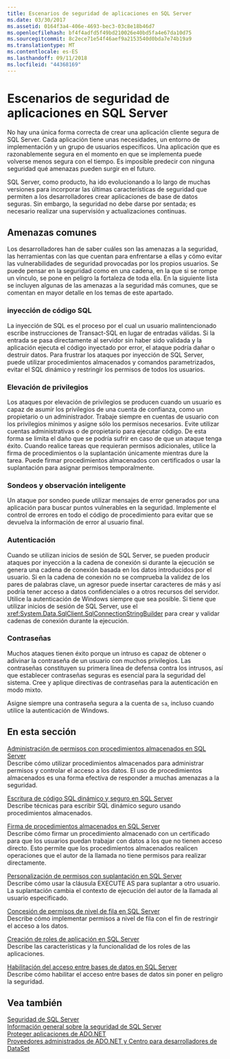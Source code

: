 ```yaml
---
title: Escenarios de seguridad de aplicaciones en SQL Server
ms.date: 03/30/2017
ms.assetid: 0164f3a4-406e-4693-bec3-03c8e18b46d7
ms.openlocfilehash: bf4f4adfd5f49bd210026e40bd5fa4e67da10d75
ms.sourcegitcommit: 8c2ece71e54f46aef9a2153540d0bda7e74b19a9
ms.translationtype: MT
ms.contentlocale: es-ES
ms.lasthandoff: 09/11/2018
ms.locfileid: "44368169"
---
```

# <a name="application-security-scenarios-in-sql-server"></a>Escenarios de seguridad de aplicaciones en SQL Server
No hay una única forma correcta de crear una aplicación cliente segura de SQL Server. Cada aplicación tiene unas necesidades, un entorno de implementación y un grupo de usuarios específicos. Una aplicación que es razonablemente segura en el momento en que se implementa puede volverse menos segura con el tiempo. Es imposible predecir con ninguna seguridad qué amenazas pueden surgir en el futuro.  
  
 SQL Server, como producto, ha ido evolucionando a lo largo de muchas versiones para incorporar las últimas características de seguridad que permiten a los desarrolladores crear aplicaciones de base de datos seguras. Sin embargo, la seguridad no debe darse por sentada; es necesario realizar una supervisión y actualizaciones continuas.  
  
## <a name="common-threats"></a>Amenazas comunes  
 Los desarrolladores han de saber cuáles son las amenazas a la seguridad, las herramientas con las que cuentan para enfrentarse a ellas y cómo evitar las vulnerabilidades de seguridad provocadas por los propios usuarios. Se puede pensar en la seguridad como en una cadena, en la que si se rompe un vínculo, se pone en peligro la fortaleza de toda ella. En la siguiente lista se incluyen algunas de las amenazas a la seguridad más comunes, que se comentan en mayor detalle en los temas de este apartado.  
  
### <a name="sql-injection"></a>inyección de código SQL  
 La inyección de SQL es el proceso por el cual un usuario malintencionado escribe instrucciones de Transact-SQL en lugar de entradas válidas. Si la entrada se pasa directamente al servidor sin haber sido validada y la aplicación ejecuta el código inyectado por error, el ataque podría dañar o destruir datos. Para frustrar los ataques por inyección de SQL Server, puede utilizar procedimientos almacenados y comandos parametrizados, evitar el SQL dinámico y restringir los permisos de todos los usuarios.  
  
### <a name="elevation-of-privilege"></a>Elevación de privilegios  
 Los ataques por elevación de privilegios se producen cuando un usuario es capaz de asumir los privilegios de una cuenta de confianza, como un propietario o un administrador. Trabaje siempre en cuentas de usuario con los privilegios mínimos y asigne sólo los permisos necesarios. Evite utilizar cuentas administrativas o de propietario para ejecutar código. De esta forma se limita el daño que se podría sufrir en caso de que un ataque tenga éxito. Cuando realice tareas que requieran permisos adicionales, utilice la firma de procedimientos o la suplantación únicamente mientras dure la tarea.  Puede firmar procedimientos almacenados con certificados o usar la suplantación para asignar permisos temporalmente.  
  
### <a name="probing-and-intelligent-observation"></a>Sondeos y observación inteligente  
 Un ataque por sondeo puede utilizar mensajes de error generados por una aplicación para buscar puntos vulnerables en la seguridad. Implemente el control de errores en todo el código de procedimiento para evitar que se devuelva la información de error al usuario final.  
  
### <a name="authentication"></a>Autenticación  
 Cuando se utilizan inicios de sesión de SQL Server, se pueden producir ataques por inyección a la cadena de conexión si durante la ejecución se genera una cadena de conexión basada en los datos introducidos por el usuario.  Si en la cadena de conexión no se comprueba la validez de los pares de palabras clave, un agresor puede insertar caracteres de más y así podría tener acceso a datos confidenciales o a otros recursos del servidor. Utilice la autenticación de Windows siempre que sea posible. Si tiene que utilizar inicios de sesión de SQL Server, use el <xref:System.Data.SqlClient.SqlConnectionStringBuilder> para crear y validar cadenas de conexión durante la ejecución.  
  
### <a name="passwords"></a>Contraseñas  
 Muchos ataques tienen éxito porque un intruso es capaz de obtener o adivinar la contraseña de un usuario con muchos privilegios. Las contraseñas constituyen su primera línea de defensa contra los intrusos, así que establecer contraseñas seguras es esencial para la seguridad del sistema. Cree y aplique directivas de contraseñas para la autenticación en modo mixto.  
  
 Asigne siempre una contraseña segura a la cuenta de `sa`, incluso cuando utilice la autenticación de Windows.  
  
## <a name="in-this-section"></a>En esta sección  
 [Administración de permisos con procedimientos almacenados en SQL Server](../../../../../docs/framework/data/adonet/sql/managing-permissions-with-stored-procedures-in-sql-server.md)  
 Describe cómo utilizar procedimientos almacenados para administrar permisos y controlar el acceso a los datos. El uso de procedimientos almacenados es una forma efectiva de responder a muchas amenazas a la seguridad.  
  
 [Escritura de código SQL dinámico y seguro en SQL Server](../../../../../docs/framework/data/adonet/sql/writing-secure-dynamic-sql-in-sql-server.md)  
 Describe técnicas para escribir SQL dinámico seguro usando procedimientos almacenados.  
  
 [Firma de procedimientos almacenados en SQL Server](../../../../../docs/framework/data/adonet/sql/signing-stored-procedures-in-sql-server.md)  
 Describe cómo firmar un procedimiento almacenado con un certificado para que los usuarios puedan trabajar con datos a los que no tienen acceso directo. Esto permite que los procedimientos almacenados realicen operaciones que el autor de la llamada no tiene permisos para realizar directamente.  
  
 [Personalización de permisos con suplantación en SQL Server](../../../../../docs/framework/data/adonet/sql/customizing-permissions-with-impersonation-in-sql-server.md)  
 Describe cómo usar la cláusula EXECUTE AS para suplantar a otro usuario. La suplantación cambia el contexto de ejecución del autor de la llamada al usuario especificado.  
  
 [Concesión de permisos de nivel de fila en SQL Server](../../../../../docs/framework/data/adonet/sql/granting-row-level-permissions-in-sql-server.md)  
 Describe cómo implementar permisos a nivel de fila con el fin de restringir el acceso a los datos.  
  
 [Creación de roles de aplicación en SQL Server](../../../../../docs/framework/data/adonet/sql/creating-application-roles-in-sql-server.md)  
 Describe las características y la funcionalidad de los roles de las aplicaciones.  
  
 [Habilitación del acceso entre bases de datos en SQL Server](../../../../../docs/framework/data/adonet/sql/enabling-cross-database-access-in-sql-server.md)  
 Describe cómo habilitar el acceso entre bases de datos sin poner en peligro la seguridad.  
  
## <a name="see-also"></a>Vea también  
 [Seguridad de SQL Server](../../../../../docs/framework/data/adonet/sql/sql-server-security.md)  
 [Información general sobre la seguridad de SQL Server](../../../../../docs/framework/data/adonet/sql/overview-of-sql-server-security.md)  
 [Proteger aplicaciones de ADO.NET](../../../../../docs/framework/data/adonet/securing-ado-net-applications.md)  
 [Proveedores administrados de ADO.NET y Centro para desarrolladores de DataSet](https://go.microsoft.com/fwlink/?LinkId=217917)
